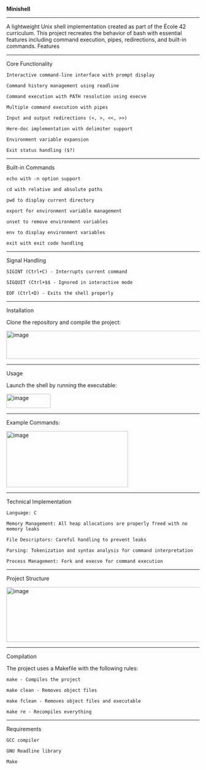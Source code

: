 **Minishell**
_________________________________________________________________________________________________________________

A lightweight Unix shell implementation created as part of the École 42 curriculum. This project recreates the behavior of bash with essential features including command execution, pipes, redirections, and built-in commands.
Features

_________________________________________________________________________________________________________________

Core Functionality

    Interactive command-line interface with prompt display

    Command history management using readline

    Command execution with PATH resolution using execve

    Multiple command execution with pipes

    Input and output redirections (<, >, <<, >>)

    Here-doc implementation with delimiter support

    Environment variable expansion

    Exit status handling ($?)

_________________________________________________________________________________________________________________

Built-in Commands

    echo with -n option support

    cd with relative and absolute paths

    pwd to display current directory

    export for environment variable management

    unset to remove environment variables

    env to display environment variables

    exit with exit code handling

_________________________________________________________________________________________________________________

Signal Handling

    SIGINT (Ctrl+C) - Interrupts current command

    SIGQUIT (Ctrl+$$ - Ignored in interactive mode

    EOF (Ctrl+D) - Exits the shell properly

_________________________________________________________________________________________________________________

Installation

Clone the repository and compile the project:

<img width="526" height="73" alt="image" src="https://github.com/user-attachments/assets/27168fbd-70af-49b3-884a-6b110d319794" />

_________________________________________________________________________________________________________________

Usage

Launch the shell by running the executable:

<img width="115" height="37" alt="image" src="https://github.com/user-attachments/assets/63979ba0-7bf9-43f0-b1e3-6bcb808d2467" />

_________________________________________________________________________________________________________________

Example Commands:

<img width="317" height="146" alt="image" src="https://github.com/user-attachments/assets/0320319f-e403-443c-b087-bc7755032507" />

_________________________________________________________________________________________________________________

Technical Implementation

    Language: C

    Memory Management: All heap allocations are properly freed with no memory leaks

    File Descriptors: Careful handling to prevent leaks

    Parsing: Tokenization and syntax analysis for command interpretation

    Process Management: Fork and execve for command execution

_________________________________________________________________________________________________________________

Project Structure

<img width="616" height="143" alt="image" src="https://github.com/user-attachments/assets/6642d2ee-00d6-4141-91c8-82b22ee9a264" />

_________________________________________________________________________________________________________________

Compilation

The project uses a Makefile with the following rules:

    make - Compiles the project

    make clean - Removes object files

    make fclean - Removes object files and executable

    make re - Recompiles everything

_________________________________________________________________________________________________________________

Requirements

    GCC compiler

    GNU Readline library

    Make





